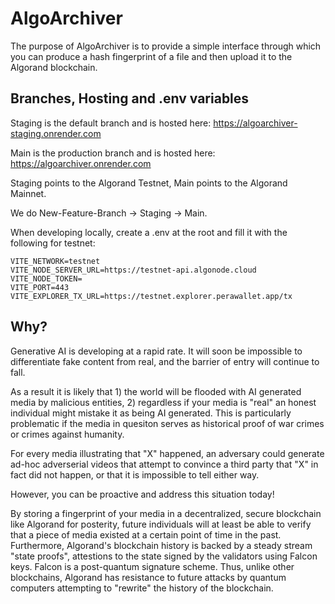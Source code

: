 # AlgoArchiver

The purpose of AlgoArchiver is to provide a simple interface through which you can produce a hash fingerprint of a file and then upload it to the Algorand blockchain.

## Branches, Hosting and .env variables

Staging is the default branch and is hosted here: https://algoarchiver-staging.onrender.com

Main is the production branch and is hosted here: https://algoarchiver.onrender.com

Staging points to the Algorand Testnet, Main points to the Algorand Mainnet.

We do New-Feature-Branch -> Staging -> Main.

When developing locally, create a .env at the root and fill it with the following for testnet:

```
VITE_NETWORK=testnet
VITE_NODE_SERVER_URL=https://testnet-api.algonode.cloud
VITE_NODE_TOKEN=
VITE_PORT=443
VITE_EXPLORER_TX_URL=https://testnet.explorer.perawallet.app/tx
```

## Why?

Generative AI is developing at a rapid rate. It will soon be impossible to differentiate fake content from real, and the barrier of entry will continue to fall.

As a result it is likely that 1) the world will be flooded with AI generated media by malicious entities, 2) regardless if your media is "real" an honest individual might mistake it as being AI generated. This is particularly problematic if the media in quesiton serves as historical proof of war crimes or crimes against humanity.

For every media illustrating that "X" happened, an adversary could generate ad-hoc adverserial videos that attempt to convince a third party that "X" in fact did not happen, or that it is impossible to tell either way.

However, you can be proactive and address this situation today!

By storing a fingerprint of your media in a decentralized, secure blockchain like Algorand for posterity, future individuals will at least be able to verify that a piece of media existed at a certain
point of time in the past. Furthermore, Algorand's blockchain history is backed by a steady stream "state proofs", attestions to the state signed by the validators using Falcon keys. Falcon is a post-quantum signature scheme. Thus, unlike other blockchains, Algorand has resistance to future attacks by quantum computers attempting to "rewrite" the history of the blockchain.
